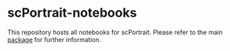 # scPortrait-notebooks

This repository hosts all notebooks for scPortrait. Please refer to the main [package](https://github.com/MannLabs/scPortrait) for further information.

